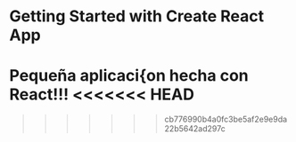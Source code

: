 # Getting Started with Create React App

Pequeña aplicaci{on hecha con React!!!
<<<<<<< HEAD
=======

>>>>>>> cb776990b4a0fc3be5af2e9e9da22b5642ad297c
